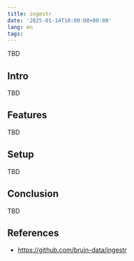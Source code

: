 ```yaml
---
title: ingestr
date: '2025-01-14T10:00:00+00:00'
lang: en
tags:
---
```


TBD

## Intro ##

TBD

## Features ##

TBD

## Setup ##

TBD

## Conclusion ##

TBD

## References ##

* <https://github.com/bruin-data/ingestr>
